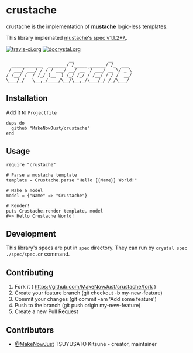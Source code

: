 # crustache

crustache is the implementation of __[mustache](https://mustache.github.io/)__ logic-less templates.

This library implemated [mustache's spec v1.1.2+λ](https://github.com/mustache/spec/tree/v1.1.2).

[![travis-ci.org](https://img.shields.io/travis/MakeNowJust/crustache.svg?style=flat-square)](https://travis-ci.org/MakeNowJust/crustache)
[![docrystal.org](http://www.docrystal.org/badge.svg)](http://www.docrystal.org/github.com/MakeNowJust/crustache)

```text
                        __             __
  ____________  _______/ /_____ ______/ /_  ___
 / ___/ ___/ / / / ___/ __/ __ `/ ___/ __ \/ _ \
/ /__/ /  / /_/ (__  ) /_/ /_/ / /__/ / / /  __/
\___/_/   \__,_/____/\__/\__,_/\___/_/ /_/\___/
```

## Installation

Add it to `Projectfile`

```crystal
deps do
  github "MakeNowJust/crustache"
end
```

## Usage

```crystal
require "crustache"

# Parse a mustache template
template = Crustache.parse "Hello {{Name}} World!"

# Make a model
model = {"Name" => "Crustache"}

# Render!
puts Crustache.render template, model
#=> Hello Crustache World!
```

## Development

This library's specs are put in `spec` directory. They can run by `crystal spec ./spec/spec.cr` command.

## Contributing

1. Fork it ( https://github.com/MakeNowJust/crustache/fork )
2. Create your feature branch (git checkout -b my-new-feature)
3. Commit your changes (git commit -am 'Add some feature')
4. Push to the branch (git push origin my-new-feature)
5. Create a new Pull Request

## Contributors

- [@MakeNowJust](https://github.com/MakeNowJust) TSUYUSATO Kitsune - creator, maintainer
